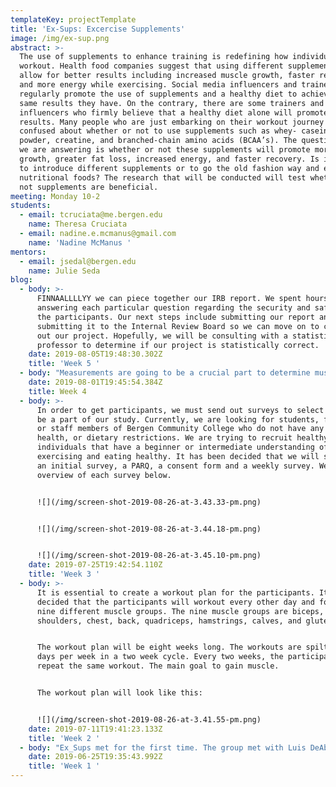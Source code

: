 ```yaml
---
templateKey: projectTemplate
title: 'Ex-Sups: Excercise Supplements'
image: /img/ex-sup.png
abstract: >-
  The use of supplements to enhance training is redefining how individuals
  workout. Health food companies suggest that using different supplements will
  allow for better results including increased muscle growth, faster recovery,
  and more energy while exercising. Social media influencers and trainers
  regularly promote the use of supplements and a healthy diet to achieve the
  same results they have. On the contrary, there are some trainers and
  influencers who firmly believe that a healthy diet alone will promote the same
  results. Many people who are just embarking on their workout journey are
  confused about whether or not to use supplements such as whey- casein protein
  powder, creatine, and branched-chain​ amino acids (BCAA’s). The question that
  we are answering is whether or not these supplements will promote more muscle
  growth, greater fat loss, increased energy, and faster recovery. Is it better
  to introduce different supplements or to go the old fashion way and eat
  nutritional foods? The research that will be conducted will test whether or
  not supplements are beneficial.
meeting: Monday 10-2
students:
  - email: tcruciata@me.bergen.edu
    name: Theresa Cruciata
  - email: nadine.e.mcmanus@gmail.com
    name: 'Nadine McManus '
mentors:
  - email: jsedal@bergen.edu
    name: Julie Seda
blog:
  - body: >-
      FINNAALLLLYY we can piece together our IRB report. We spent hours
      answering each particular question regarding the security and safety of
      the participants. Our next steps include submitting our report and
      submitting it to the Internal Review Board so we can move on to carrying
      out our project. Hopefully, we will be consulting with a statistics
      professor to determine if our project is statistically correct.
    date: 2019-08-05T19:48:30.302Z
    title: 'Week 5 '
  - body: "Measurements are going to be a crucial part to determine muscle growth. The researchers must follow a very particular protocol when taking the measurements on the participants. \r\n\n* **4-site skinfold body fat measurement with Caliper:**\r\n\n Helpful video: https://www.youtube.com/watch?v=iswCHPi_0Gs\r\n\n Grasp the handle with right hand, numbers facing the ceiling, and place thumb on trigger. For each measurement press lever and place on skinfold. Once placed, release trigger and allow caliper to grasp skin. Measurements will be done on the right side of the subjects body. \r\n\nEach subject will have the option to remove their shirt for each measurement. Although optional, results could be skewed if shirts remain on. \r\n\n* **Measurements:**\r\n\n1.\tTricep- A tape measure will be used to find the halfway point between the top of the shoulder and top of the elbow. The halfway point will be marked with a marker on the side of the arm and then transferred to the back. Place caliper above the mark and grab the skin above the mark while separating the subcutaneous fat from muscle. Vertical Fold.\r\n\n2.\tSuprailiac- Ask subject to find top of hip bone. Measure one inch above the iliac crest in the front of the body. Diagonal fold. \r\n\n3.\t Abdominal- Measure one inch from the subjects belly button. Vertical fold. \r\n\n4.\tThigh- Locate the halfway point between the groin and knee using a tape measure and mark it. Ask subject to lift leg up to help find the hip bone. Have subject rest body weight on left side. Measure 1 inch above mark. This measurement may cause further pinching of the skin. Vertical fold.\r\n\n* **Girth Measurements:**\r\n\nHelpful video and textbook: https://www.youtube.com/watch?v=Haf1eBDrSCY and Functional Testing in Human Performance Written by Michael P. Reiman \r\n\nPrior to each measurement, mark each site. This test will be used to analyze proportionality. Equipment used for these measurements includes a fabric tape measure and scale. It is crucial to be consistent with the amount of tension on the tape measure throughout each measurement.\r\n\n* **Measurements:**\r\n\n1.\tWaist circumference measurement- This measurement is taken between the ribs and the hips. Place tape measure around the smallest area of the subject, this may vary among each participant. Ask subject to hold end of tape and walk around and wrap measuring tape. Hold tape together and have a little tension. Line the zero up with the other end of the tape measure.  \r\n\n2.\tChest-  Ask subject to raise arms and approach the subject from the front. Wrap tape measure around the back and along nipple line. Subject will now place arms on their side. \r\n\n3.\tHips- Subject will turn to the side. Wrap the tape measure around the greatest protrusion of the gluteal muscles (Reiman). \r\n\n4.\tArm (relaxed)- Mark midpoint from top of shoulder until the bony part of the elbow. Wrap tape measure around the mark. \r\n\n5.\tArm (flexed)- Ask subject to raise arm in a horizontal position and bend elbow 90 degrees. Ask subject to contract muscle. Wrap tape measure around the largest circumference. \r\n\n6.\tUpper thigh- Mark midpoint from the iliac crest to the top of the knee. Wrap tape measure around the midpoint. \r\n\n7.\tCalf- Mark midpoint from the top of their tibia to their ankle joint. Wrap tape measure around the mark. \r\n\n* **Bioimpedance:**\r\n\nPrior to each measurement, subject should remove shoes and stand completely still throughout the duration of the test. This scale will provide measurements such as body fat percentage, body mass index (BMI), skeletal muscle, resting metabolism, visceral fat, body age and body weight. These measurements should be quick and easy as long as instructions are followed, refer instruction manual if more information is necessary. \r\n\nHelpful instructions: https://omronhealthcare.com/products/body-composition-monitor-scale-seven-indicators-hbf516b/\r\n\n* **Equipment used: Body Composition Monitor And Scale With Seven Fitness Indicators**\r\n\n1.\tTurn on monitor \r\n\n2.\tSelect guest mode and enter information. \r\n\n3.\tStep on unit barefoot. Line heel and feet up with electrodes and make sure body weight is evenly distributed.\r\n\na.\tWeight measurement will be taken. Once weight results blinks twice, the monitor will begin to calculate body composition. \r\n\n4.\tStand with knees and back straight.\r\n\n5.\tHorizontally raise arms and extend elbows completely (90 degree angle). \r\n\n6.\tWeight will be displayed again which indicates that each measurement is done. \r\n\n7.\tTo check results, click proper button on monitor. Results will be held in the history folder on the monitor."
    date: 2019-08-01T19:45:54.384Z
    title: Week 4
  - body: >-
      In order to get participants, we must send out surveys to select who can
      be a part of our study. Currently, we are looking for students, faculty,
      or staff members of Bergen Community College who do not have any physical,
      health, or dietary restrictions. We are trying to recruit healthy
      individuals that have a beginner or intermediate understanding of
      exercising and eating healthy. It has been decided that we will send out
      an initial survey, a PARQ, a consent form and a weekly survey. We added on
      overview of each survey below. 


      ![](/img/screen-shot-2019-08-26-at-3.43.33-pm.png)


      ![](/img/screen-shot-2019-08-26-at-3.44.18-pm.png)


      ![](/img/screen-shot-2019-08-26-at-3.45.10-pm.png)
    date: 2019-07-25T19:42:54.110Z
    title: 'Week 3 '
  - body: >-
      It is essential to create a workout plan for the participants. It was
      decided that the participants will workout every other day and focus on
      nine different muscle groups. The nine muscle groups are biceps, triceps,
      shoulders, chest, back, quadriceps, hamstrings, calves, and glutes. 


      The workout plan will be eight weeks long. The workouts are spilt up 3
      days per week in a two week cycle. Every two weeks, the participants will
      repeat the same workout. The main goal to gain muscle. 


      The workout plan will look like this: 


      ![](/img/screen-shot-2019-08-26-at-3.41.55-pm.png)
    date: 2019-07-11T19:41:23.133Z
    title: 'Week 2 '
  - body: "Ex_Sups met for the first time. The group met with Luis DeAbreu and Danielle Coppola who is the head of Bergen’s Exercise Science department. It was a brief meeting to simply go over the project’s initial proposal.\n\n* **Background:**\r\n\nIt has been concluded from preliminary research that whey- casein protein powder, creatine, and branch chained amino acids (BCCA’s) are the most common supplements used to elevated one’s results when exercising. Whey- casein protein powder is a very popular supplement. It is used to aid in muscle recovery and to make enzymes and hormones. Being an essential macro-nutrient, individuals feel the need to consume high amounts of it. Is it really necessary to introduce a powder into a person’s diet or is it better to eat food high in protein? Creatine is used to enhance performance during exercise. It is naturally found in muscle cells although the idea of implementing creatine into individuals’ diet is controversial. It is used to increase muscle mass and strength. Creatine is found is several foods such as eggs, red meat, and poultry. Branched Chain Amino Acids are usually taken as a pre-workout. Our bodies are made up of 20 different amino acids and are split into essential amino acids and nonessential amino acids. We naturally produce three essential amino acids including valine, leucine, and isoleucine. They are converted to energy and prevent muscle proteins from breaking down. These additional amino acids are said to aid in soreness and prevent excessive muscle damage after putting the body under pressure.\r\n\n* **Method:**\r\n\nIn order to determine the benefits of additional supplements there will be two groups of test subjects. One group will receive supplements to add to their routine while the control group will not receive any supplements. The test group will be given each questioned supplement either before, during, or after their workout. Both groups will be given the same workout plan and will\r\n\nhave similar eating habits to eliminate other variables. The progress will be tracked by recording the weight of the individuals throughout the trial. It is integral to track the food consumed to be aware of how many calories were consumed. We will examine the circumference of the wait, upper arm, and lower body to access muscle gain or fat loss. Additionally, pictures will be taken to visually compare weekly results. We will take measurements on a smart scale which measures weight, body fat, and bone density can be used.\r\n\n* **In the Future:**\r\n\nDepending on the results obtained, further testing can be conducted on the effects of organic supplements versus non-organic supplements. The role of gender can also be tested such as, does one supplement have more of an effect on a female rather than a male.\r\r\n\nDanielle loved the idea- she thinks that we will be able to gain the support of a bunch of exercise science students. The next time we meet, we will be meeting with Professor Julie Seda. Our proposal looks good but we cannot start anything until we figure out every minute detail to submit to the Internal Review Board (IRB). The IRB is a board of Bergen Community College staff and faculty who make sure research projects are safe and ethical  for the participants. \r\n\n\rThe Ex_Sups team met with Professor Julie Seda. We discussed what workout supplement we would like to test on the participants. There are so many supplements on the market that it is overwhelming to choose one. We originally were interested in analyzing either preworkout, Branched Chain Amino Acids (BCAA’s), Creatine, or protein. We decided to just look at the effects of protein. \r\n\nProtein powder is used to aid in muscle recovery, make enzymes and produce hormones. Protein is made of twenty different amino acids. Of those twenty, the body naturally produces eleven of them and the other nine, called essential amino acids, are found in food sources known as complete proteins. The nine essential amino acids include:  histidine, isoleucine, leucine, lysine, methionine, phenylalanine, threonine, tryptophan, and valine. Not all food sources are complete proteins. Foods such as egg whites and red meat contain all nine amino acids are considered complete proteins. Incomplete proteins include beans and grains which do not contain all essential amino acids.  These amino acids found in protein sources will be used by the body for energy to cellular growth and muscle recovery.  Without adequate amounts of this macro- nutrient, the body will not be replacing and producing muscles cells as efficiently as possible. \r\n\nBeing that protein is an essential macro-nutrient, individuals feel the need to consume high amounts of it. From preliminary research, it has been concluded it is typically recommended that within 30 minutes after working out, an individual should consume 0.25-0.30grams of protein per each kilogram of body weight. Typically, this equates to consuming between 15 to 25 grams of protein. It is important to consume this additional protein within 30 minutes of working out because this is when the recovery process begins. Weight training puts stress on the individual’s muscles. The stress of the weight on old muscle fibers will cause them to break before forming new, stronger muscle fibers.. It is important to consume complete proteins after working out to ensure that the body is receiving all essential amino acids for muscle growth. \r\n\nFrom this analysis, we decided to study protein.  It would be easiest to compare the muscle growth of participants who consumed protein up to 30 mins after working out to those who consumed a placebo up to 30 mins after working out."
    date: 2019-06-25T19:35:43.992Z
    title: 'Week 1 '
---
```


